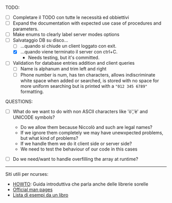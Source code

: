 TODO:
- [ ] Completare il TODO con tutte le necessità ed obbiettivi
- [ ] Expand the documentation with expected use case of procedures and parameters.
- [ ] Make enums to clearly label server modes options
- [ ] Salvataggio DB su disco...
    - [ ] ...quando si chiude un client loggato con exit.
    - [x] ...quando viene terminato il server con ctrl+C.
        - Needs testing, but it's committed.
- [ ] Validation for database entries addition and client queries
    - [ ] Name is alphanum and trim left and right
    - [ ] Phone number is num, has ten characters, allows indiscriminate white space when added or searched, is stored with no space for more uniform searching but is printed with a `"012 345 6789"` formatting. 

QUESTIONS:
- [ ] What do we want to do with non ASCII characters like 'ò','è' and UNICODE symbols?
    - Do we allow them because Niccolò and such are legal names?
    - If we ignore them completely we may have unewxpected problems, but what kind of problems?
    - If we handle them we do it client side or server side?
    - We need to test the behaviour of our code in this cases 
- [ ] Do we need/want to handle overfilling the array at runtime?


---
Siti utili per ncurses:
- [HOWTO](https://tldp.org/HOWTO/NCURSES-Programming-HOWTO/index.html): Guida introduttiva che parla anche delle librerie sorelle
- [Official man pages](https://invisible-island.net/ncurses/man/)
- [Lista di esempi da un libro](https://github.com/wkoszek/ncurses_guide/tree/master/book)
